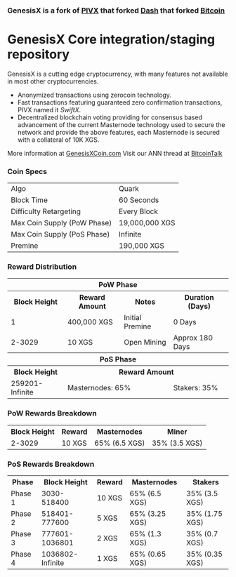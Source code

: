 ### GenesisX is a fork of [PIVX](https://github.com/PIVX-Project/PIVX) that forked [Dash](https://github.com/dashpay/dash) that forked [Bitcoin](https://github.com/bitcoin/bitcoinp)


# GenesisX Core integration/staging repository


GenesisX is a cutting edge cryptocurrency, with many features not available in most other cryptocurrencies.
- Anonymized transactions using zerocoin technology.
- Fast transactions featuring guaranteed zero confirmation transactions, PIVX named it _SwiftX_.
- Decentralized blockchain voting providing for consensus based advancement of the current Masternode
  technology used to secure the network and provide the above features, each Masternode is secured
  with a collateral of 10K XGS.

More information at [GenesisXCoin.com](http://www.genesisxcoin.com) Visit our ANN thread at [BitcoinTalk](http://www.bitcointalk.org/index.php)


### Coin Specs
<table>
<tr><td>Algo</td><td>Quark</td></tr>
<tr><td>Block Time</td><td>60 Seconds</td></tr>
<tr><td>Difficulty Retargeting</td><td>Every Block</td></tr>
<tr><td>Max Coin Supply (PoW Phase)</td><td>19,000,000 XGS</td></tr>
<tr><td>Max Coin Supply (PoS Phase)</td><td>Infinite</td></tr>
<tr><td>Premine</td><td>190,000 XGS</td></tr>
</table>


### Reward Distribution

<table>
<th colspan=4>PoW Phase</th>
<tr><th>Block Height</th><th>Reward Amount</th><th>Notes</th><th>Duration (Days)</th></tr>
<tr><td>1</td><td>400,000 XGS</td><td>Initial Premine</td><td>0 Days</td></tr>
<tr><td>2-3029</td><td>10 XGS</td><td rowspan=1>Open Mining</td><td rowspan=1> Approx 180 Days</td></tr>
<tr><th colspan=4>PoS Phase</th></tr>
<tr><th>Block Height</th><th colspan=3>Reward Amount</th></tr>
<tr><td>259201-Infinite</td><td colspan=2>Masternodes: 65%</td><td>Stakers: 35%</td></tr>
</table>

### PoW Rewards Breakdown

<table>
<th>Block Height</th><th>Reward</th><th>Masternodes</th><th>Miner</th>
<tr><td>2-3029</td><td>10 XGS</td><td>65% (6.5 XGS)</td><td>35% (3.5 XGS)</td></tr>
</table>

### PoS Rewards Breakdown

<table>
<th>Phase</th><th>Block Height</th><th>Reward</th><th>Masternodes</th><th>Stakers</th>
<tr><td>Phase 1</td><td>3030-518400</td><td>10 XGS</td><td>65% (6.5 XGS)</td><td>35% (3.5 XGS)</td></tr>
<tr><td>Phase 2</td><td>518401-777600</td><td>5 XGS</td><td>65% (3.25 XGS)</td><td>35% (1.75 XGS)</td></tr>
<tr><td>Phase 3</td><td>777601-1036801</td><td>2 XGS</td><td>65% (1.3 XGS)</td><td>35% (0.7 XGS)</td></tr>
<tr><td>Phase 4</td><td>1036802-Infinite</td><td>1 XGS</td><td>65% (0.65 XGS)</td><td>35% (0.35 XGS)</td></tr>
</table>
